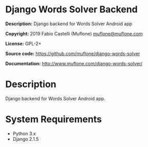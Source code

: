 # Django Words Solver Backend

**Description:** Django backend for Words Solver Android app

**Copyright:** 2019 Fabio Castelli (Muflone) <muflone@muflone.com>

**License:** GPL-2+

**Source code:** https://github.com/muflone/django-words-solver

**Documentation:** http://www.muflone.com/django-words-solver/

# Description

Django backend for Words Solver Android app.

# System Requirements

* Python 3.x
* Django 2.1.5
